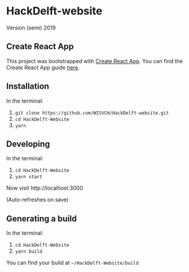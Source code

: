 # HackDelft-website

Version (semi) 2019

## Create React App

This project was bootstrapped with [Create React App](https://github.com/facebookincubator/create-react-app). You can find the Create React App guide [here](https://github.com/facebookincubator/create-react-app/blob/master/packages/react-scripts/template/README.md).

## Installation

In the terminal:

1. `git clone https://github.com/WISVCH/HackDelft-website.git`
2. `cd HackDelft-Website`
3. `yarn`

## Developing

In the terminal:

1. `cd HackDelft-Website`
2. `yarn start`

Now visit http://localhost:3000

(Auto-refreshes on save)

## Generating a build

In the terminal:

1. `cd HackDelft-Website`
2. `yarn build`

You can find your build at `~/HackDelft-Website/build`
